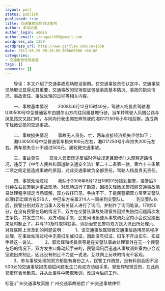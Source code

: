 ```yaml
---
layout: post
status: publish
published: true
title: 交通事故现场取证案例
author: 本站记者
author_login: admin
author_email: jiangwei909@gmail.com
wordpress_id: 1359
wordpress_url: http://www.gzjtlaw.com/?p=1359
date: 2011-05-29 09:26:05.000000000 +08:00
categories:
- 交通事故现场勘查
tags: []
comments: []
---
```

　　导读：本文介绍了交通事故现场取证案例。在交通事故责任认定中，交通事故现场取证显得尤其重要，交通事故的现场取证包括事故基本情况、事故的损失情况、事故责任、事故处理的过程等相关内容。　　一、事故基本情况　　2008年6月12日15时40分，驾驶人杨昌贵驾驶湘U30500号中型普通客车由腊尔山方向往凤凰县城行驶，当车转弯驶入凤腊公路与凤凰路交叉路口时，与同向行驶由郭宏辉驾驶的湘G17250号小车相刮擦，造成两车轻微受损的交通事故。　　二、事故损失情况　　事故无人员伤、亡，两车直接经济损失评估如下：　　湘U30500号中型普通客车损失100元左右，湘G17250号小车损失200元左右。两车损失合计不超过500元，属轻微交通事故。　　三、事故责任　　驾驶人郭宏辉违反临时停放规定且起步时未观察道路情况，违反了《中华人民共和国道路交通安全法》第二十二条第一款，第六十三条第二项之规定是造成事故的原因，对此交通事故负全部责任，驾驶人杨昌贵无责任。　　四、事故处理过程　　我队于2008年6月12日16时01分接到报警，接警后3分钟左右民警到达事故现场，对现场进行了勘查，因损失轻微民警按照交通事故简易处理程序规定当场调解，双方各抒已见、争执不下，于是民警把双方带至交警队处理(郭宏辉方有5?6人，中巴车方亲属3?4人一同来到交警队)。　　到交警队以后，民警分别对双方当事人及有关证人进行了询问，并制作了询问笔录。17时50分，在没有民警在场的情况下，双方在交警队事故处理室外因损失赔偿问题再次发生争执，并发生口角，双方动起手来，民警闻讯迅速从事故调处室内小会议室跑出来及时制止了。并与110及时取得联系，协助治安民警将双方送入派出所处理六、对互联网上涉及到的问题说明：　　1、该交通事故属轻微交通事故适用简易程序处理，在事故处理过程中无需扣车或扣证，因此没有扣证、扣车不开出扣车、扣证手续这一说法。　　2、郭宏辉和杨昌贵等是在交警队事故处理室外在无一个民警在场的情况下，双方发生口角动起手来的，民警闻讯后迅速从事故调处室内小会议室跑出来制止，因此没有制止不力这一说法，互联网上反映的情况不客观。　　3、参与事故处理的双方都是有身份之人，民警工作疏忽，没有料到会因不足500元的交通事故损失赔偿问题发生口角双方动起手来，郭宏辉轻微受伤，在此向郭宏辉表示歉意。并从此事件中吸取教训，改进今后的工作。标签:广州交通事故索赔 广州交通事故赔偿 广州交通事故律师
